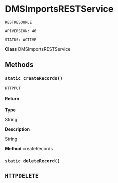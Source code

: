 # DMSImportsRESTService

`RESTRESOURCE`

`APIVERSION: 46`

`STATUS: ACTIVE`



**Class** DMSImportsRESTService

## Methods
### `static createRecords()`

`HTTPPUT`
#### Return

**Type**

String

**Description**

String


**Method** createRecords

### `static deleteRecord()`

`HTTPDELETE`
---
